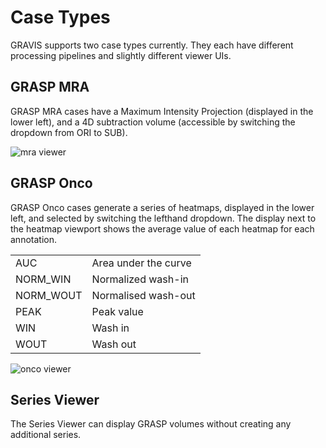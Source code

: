 # Case Types

GRAVIS supports two case types currently. They each have different processing pipelines and slightly different viewer UIs. 

## GRASP MRA
GRASP MRA cases have a Maximum Intensity Projection (displayed in the lower left), and a 4D subtraction volume (accessible by switching the dropdown from ORI to SUB). 

![mra viewer](site:images/viewer_tools/viewer-mra.png)

## GRASP Onco
GRASP Onco cases generate a series of heatmaps, displayed in the lower left, and selected by switching the lefthand dropdown. The display next to the heatmap viewport shows the average value of each heatmap for each annotation.

|   |   |
|---|---|
| AUC  | Area under the curve  |
| NORM_WIN | Normalized wash-in |
| NORM_WOUT | Normalised wash-out |
| PEAK     | Peak value |
| WIN      | Wash in |
| WOUT     | Wash out |



![onco viewer](site:images/viewer_tools/viewer-onco.png)

## Series Viewer
The Series Viewer can display GRASP volumes without creating any additional series. 
